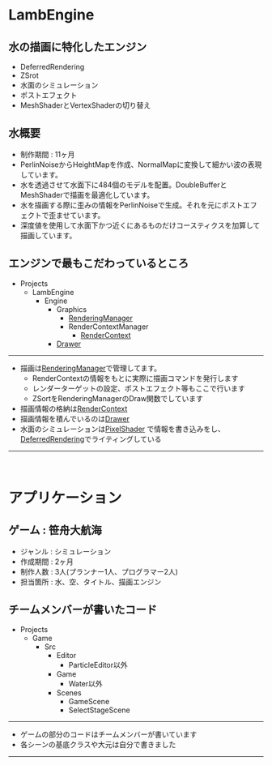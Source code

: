 # LambEngine
## 水の描画に特化したエンジン
* DeferredRendering
* ZSrot
* 水面のシミュレーション
* ポストエフェクト
* MeshShaderとVertexShaderの切り替え

## 水概要
* 制作期間 : 11ヶ月
* PerlinNoiseからHeightMapを作成、NormalMapに変換して細かい波の表現しています。
* 水を透過させて水面下に484個のモデルを配置。DoubleBufferとMeshShaderで描画を最適化しています。
* 水を描画する際に歪みの情報をPerlinNoiseで生成。それを元にポストエフェクトで歪ませています。
* 深度値を使用して水面下かつ近くにあるものだけコースティクスを加算して描画しています。

## エンジンで最もこだわっているところ
- Projects
  - LambEngine
    - Engine
      - Graphics
        - [RenderingManager](https://github.com/KikutaniTakuma/LambEngine/tree/master/Projects/LambEngine/Engine/Graphics/RenderingManager)
        - RenderContextManager
          - [RenderContext](https://github.com/KikutaniTakuma/LambEngine/tree/master/Projects/LambEngine/Engine/Graphics/RenderContextManager/RenderContext)
      - [Drawer](https://github.com/KikutaniTakuma/LambEngine/tree/master/Projects/LambEngine/Drawer)
---
* 描画は[RenderingManager](https://github.com/KikutaniTakuma/LambEngine/tree/master/Projects/LambEngine/Engine/Graphics/RenderingManager)で管理してます。
  * RenderContextの情報をもとに実際に描画コマンドを発行します
  * レンダーターゲットの設定、ポストエフェクト等もここで行います
  * ZSortをRenderingManagerのDraw関数でしています
* 描画情報の格納は[RenderContext](https://github.com/KikutaniTakuma/LambEngine/tree/master/Projects/LambEngine/Engine/Graphics/RenderContextManager/RenderContext)
* 描画情報を積んでいるのは[Drawer](https://github.com/KikutaniTakuma/LambEngine/tree/master/Projects/LambEngine/Drawer)
* 水面のシミュレーションは[PixelShader](https://github.com/KikutaniTakuma/LambEngine/blob/master/Projects/Game/Shaders/WaterTex2DShader/WaterTex2D.PS.hlsl)
で情報を書き込みをし、[DeferredRendering](https://github.com/KikutaniTakuma/LambEngine/tree/master/Projects/Game/Shaders/DeferredRendering)でライティングしている
---

<br> 

# アプリケーション
## ゲーム : 笹舟大航海
* ジャンル : シミュレーション
* 作成期間 : 2ヶ月
* 制作人数 : 3人(プランナー1人、プログラマー2人)
* 担当箇所 : 水、空、タイトル、描画エンジン
## チームメンバーが書いたコード
- Projects
  - Game
    - Src
      - Editor
        - ParticleEditor以外
      - Game
        - Water以外
      - Scenes
        - GameScene
        - SelectStageScene
---
* ゲームの部分のコードはチームメンバーが書いています
* 各シーンの基底クラスや大元は自分で書きました
---